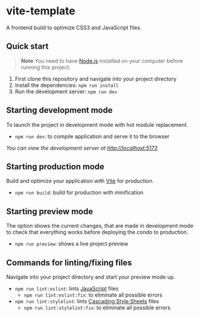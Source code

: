 # vite-template

A frontend build to optimize CSS3 and JavaScript files.

## Quick start

> **Note** You need to have [Node.js](https://github.com/nodejs) installed on
> your computer before running this project.

1. First clone this repository and navigate into your project directory
2. Install the dependencies: `npm run install`
3. Run the development server: `npm run dev`

## Starting development mode

To launch the project in development mode with hot module replacement.

- `npm run dev`: to compile application and serve it to the browser

_You can view the development server at <http://localhost:5173>_

## Starting production mode

Build and optimize your application with [Vite](https://github.com/vitejs/vite)
for production.

- `npm run build`: build for production with minification

## Starting preview mode

The option shows the current changes, that are made in development mode to check
that everything works before deploying the condo to production.

- `npm run preview`: shows a live project preview

## Commands for linting/fixing files

Navigate into your project directory and start your preview mode up.

- `npm run lint:eslint`: lints [JavaScript](https://www.javascript.com) files
    - `npm run lint:eslint:fix`: to eliminate all possible errors
- `npm run lint:stylelint`: lints
  [Cascading Style Sheets](https://developer.mozilla.org/en-US/docs/Web/CSS)
  files
    - `npm run lint:stylelint:fix`: to eliminate all possible errors
